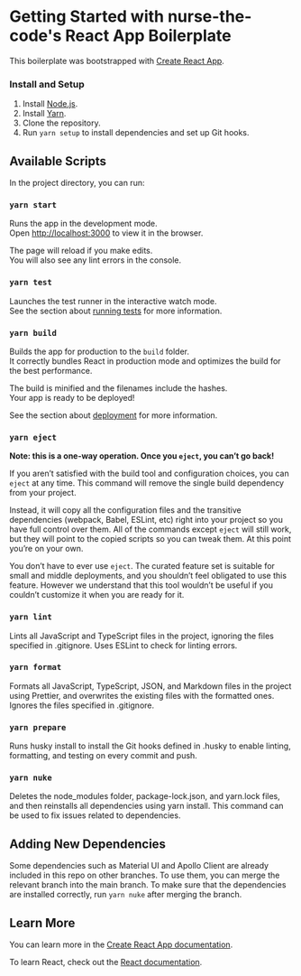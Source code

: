 # Getting Started with nurse-the-code's React App Boilerplate

This boilerplate was bootstrapped with [Create React App](https://github.com/facebook/create-react-app).

### Install and Setup

1. Install [Node.js](https://nodejs.org/en/download/).
2. Install [Yarn](https://classic.yarnpkg.com/en/docs/install/).
3. Clone the repository.
4. Run `yarn setup` to install dependencies and set up Git hooks.

## Available Scripts

In the project directory, you can run:

### `yarn start`

Runs the app in the development mode.\
Open [http://localhost:3000](http://localhost:3000) to view it in the browser.

The page will reload if you make edits.\
You will also see any lint errors in the console.

### `yarn test`

Launches the test runner in the interactive watch mode.\
See the section about [running tests](https://facebook.github.io/create-react-app/docs/running-tests) for more information.

### `yarn build`

Builds the app for production to the `build` folder.\
It correctly bundles React in production mode and optimizes the build for the best performance.

The build is minified and the filenames include the hashes.\
Your app is ready to be deployed!

See the section about [deployment](https://facebook.github.io/create-react-app/docs/deployment) for more information.

### `yarn eject`

**Note: this is a one-way operation. Once you `eject`, you can’t go back!**

If you aren’t satisfied with the build tool and configuration choices, you can `eject` at any time. This command will remove the single build dependency from your project.

Instead, it will copy all the configuration files and the transitive dependencies (webpack, Babel, ESLint, etc) right into your project so you have full control over them. All of the commands except `eject` will still work, but they will point to the copied scripts so you can tweak them. At this point you’re on your own.

You don’t have to ever use `eject`. The curated feature set is suitable for small and middle deployments, and you shouldn’t feel obligated to use this feature. However we understand that this tool wouldn’t be useful if you couldn’t customize it when you are ready for it.

### `yarn lint`

Lints all JavaScript and TypeScript files in the project, ignoring the files specified in .gitignore. Uses ESLint to check for linting errors.

### `yarn format`

Formats all JavaScript, TypeScript, JSON, and Markdown files in the project using Prettier, and overwrites the existing files with the formatted ones. Ignores the files specified in .gitignore.

### `yarn prepare`

Runs husky install to install the Git hooks defined in .husky to enable linting, formatting, and testing on every commit and push.

### `yarn nuke`

Deletes the node_modules folder, package-lock.json, and yarn.lock files, and then reinstalls all dependencies using yarn install. This command can be used to fix issues related to dependencies.

## Adding New Dependencies

Some dependencies such as Material UI and Apollo Client are already included in this repo on other branches. To use them, you can merge the relevant branch into the main branch. To make sure that the dependencies are installed correctly, run `yarn nuke` after merging the branch.

## Learn More

You can learn more in the [Create React App documentation](https://facebook.github.io/create-react-app/docs/getting-started).

To learn React, check out the [React documentation](https://reactjs.org/).

